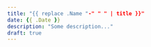```yaml
---
title: "{{ replace .Name "-" " " | title }}"
date: {{ .Date }}
description: "Some description..."
draft: true
---
```


